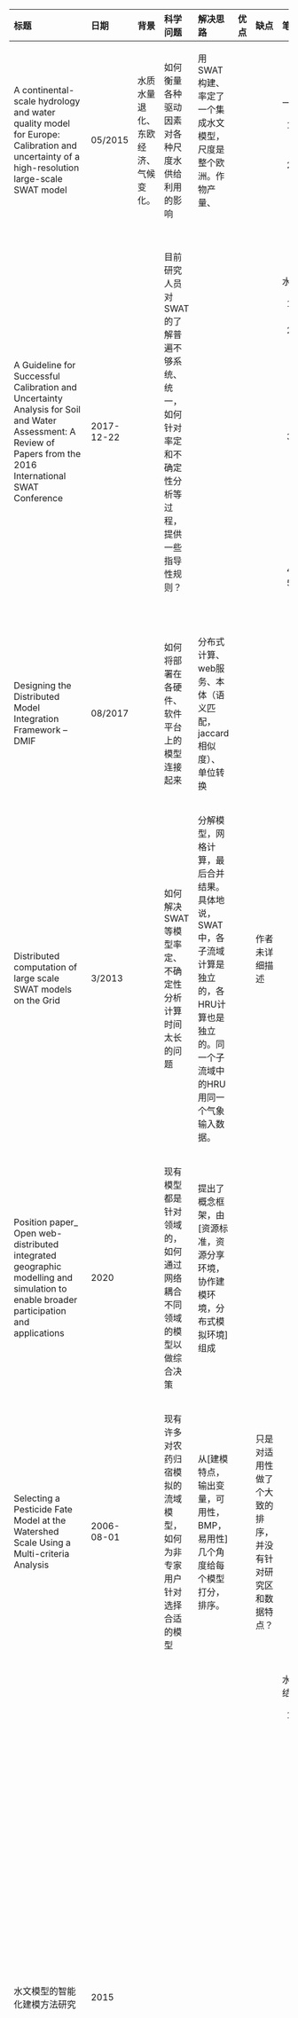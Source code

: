 <style>
    table th:nth-of-type(1) { width: 15%; }
table th:nth-of-type(2) { width: 5%; }
</style>
|标题|日期|背景|科学问题|解决思路|优点|缺点|笔记|
|:---|:---|:---|:---|:---|:---|:---|:---|
|A continental-scale hydrology and water quality model for Europe: Calibration and uncertainty of a high-resolution large-scale SWAT model|05/2015|<p>水质水量退化、东欧经济、气候变化。</p>|<p>如何衡量各种驱动因素对各种尺度水供给利用的影响</p>|<p>用SWAT构建、率定了一个集成水文模型，尺度是整个欧洲。作物产量、</p><p> </p>|||<p></p><p>一些率定经验规则：</p><ol><li>多对比几组数据集建立的模型，而不是全靠率定</li><li>根据经验制定的参数范围效果较好</li></ol>|
|A Guideline for Successful Calibration and Uncertainty Analysis for Soil and Water Assessment: A Review of Papers from the 2016 International SWAT Conference|2017-12-22||<p>目前研究人员对SWAT的了解普遍不够系统、统一，如何针对率定和不确定性分析等过程，提供一些指导性规则？</p><p> </p>||||<p></p><p>水文建模的步骤：</p><ol><li>通过arcSWAT创建模型</li><li>敏感性分析：可以确定重要步骤、敏感参数。<ol><li>一次测一个参数OAT，仅需几次实验</li><li>一次测所有参数AAT，需要成百上千次</li></ol></li><li>率定、不确定性分析<ol><li>率定：使模拟和观测之差最小化</li><li>不确定性分析：率定带有主观性，模型是真实世界的简化。不确定性分析是指模型输入的不确定性到模型输出的传播。</li></ol></li><li>验证</li><li>（optional）风险分析</li></ol>|
|Designing the Distributed Model Integration Framework – DMIF|08/2017||<p>如何将部署在各硬件、软件平台上的模型连接起来</p>|<p>分布式计算、web服务、本体（语义匹配，jaccard相似度）、单位转换</p>||||
|Distributed computation of large scale SWAT models on the Grid|3/2013||<p>如何解决SWAT等模型率定、不确定性分析计算时间太长的问题</p>|<p>分解模型，网格计算，最后合并结果。具体地说，SWAT中，各子流域计算是独立的，各HRU计算也是独立的。同一个子流域中的HRU用同一个气象输入数据。</p>||<p>作者未详细描述</p><p> </p><p> </p>||
|Position paper_ Open web-distributed integrated geographic modelling and simulation to enable broader participation and applications|2020||<p>现有模型都是针对领域的，如何通过网络耦合不同领域的模型以做综合决策</p>|<p>提出了概念框架，由[资源标准，资源分享环境，协作建模环境，分布式模拟环境]组成</p><p> </p>||||
|Selecting a Pesticide Fate Model at the Watershed Scale Using a Multi-criteria Analysis|2006-08-01||<p>现有许多对农药归宿模拟的流域模型，如何为非专家用户针对选择合适的模型</p>|<p>从[建模特点，输出变量，可用性，BMP，易用性]几个角度给每个模型打分，排序。</p>||<p>只是对适用性做了个大致的排序，并没有针对研究区和数据特点？</p>||
|水文模型的智能化建模方法研究|2015||||||<p>水文建模的智能化：模型结构确定 &amp; 模型参数设置</p><ol><li>模型结构确定：总结为以下两种知识，形式化表达并设计推理机<br/><ol><li>模型选择：正向推理（就是if then求交集吧），考虑以下方面。以RuleML表达<br/><ul><li>output</li><li>input</li><li>时间scale</li><li>空间scale，离散方式（集总式 半分布式 分布式）</li><li>流域气候、降水</li><li>下垫面类型</li><li>特殊水文过程</li></ul></li><li>模型定制：<ol><li>子过程选择（正向推理）：考虑应用目的，时、空尺度，气候、下垫面</li><li>算法选择（正向推理）：input/output，时间scale，流域特征，</li><li>算法耦合（图拓扑排序）</li></ol></li><li>模型集合预报：贝叶斯模型平均方法BMA，解决模型结构的二次选择问题</li></ol></li><li>模型参数设置<ol><li>参数提取（输入数据/环境变量）：反向搜索</li><li>参数优化（调参）：取值范围总结-&gt;RDF-&gt;智能优化算法</li></ol></li></ol><p> </p>|
|A data-synthesis-driven method for detecting and extracting vague cognitive regions|2017-01-08||||||<p>用网络（照片平台、社交媒体）数据驱动（按关键词分类），对比之前该组提出的志愿数据方法。具体没仔细看。</p>|
|A knowledge-based problem solving method in GIS application|5/2011||||||<p>基于规则的推理（知识表达）</p><p>吴雪薇硕士论文里提到，该方法在DTA领域不能确定合理的评估函数</p>|
|A parallel computing approach to viewshed analysis of large terrain data using graphics processing units|02/2013||||||<p>讨论了一下GPU（CUDA）下granularity的设置</p>|
|A strategy for raster-based geocomputation under different parallel computing platforms|2014-11-02||||||<p>pargo原文</p><p>SMP设备 &amp; SMP集群 不是一个东西。。</p><p>1 共享内存并行计算机 - 包括SMP和GPU设备，可用OpenMP</p><p>2 分布式内存并行计算机 - 包括 Beowulf集群，可用MPI</p><p>3 1+2混合版 - 比如超算，现在都用的是这个。可用MPI+OpenMP</p>|
|A universal parallel scheduling approach to polyline and polygon vector data buffer analysis on conventional GIS platforms|2020-08-04||||||<p>矢量，缓冲区运算的负载均衡与调度？intensity块的均匀划分与pargo不同，是在大区域取了平均。</p><p>根据划分结果，根据矢量在一个区域内的顶点数量，进一步划分矢量</p><p> </p>|
|Adapting the coupled hydrological model ISBA-TOPMODEL to the long-term hydrological cycles of suburban rivers: Evaluation and sensitivity analysis|4/2013||||||<p>在现有模型基础上进行修改（）</p><p>1. 敏感性分析作用于主要参数，决定哪些参数需要率定</p><p>2. 模拟10年，前3年率定，后7年评估</p><p>结果表明，模型对total discharge在干旱期低估，湿润天气高估</p><p>低估是由于不切实际的deep drainage through soil （深层渗漏）</p><p>高估是由于高估了不透水面的径流</p>|
|Enabling Digital Earth simulation models using cloud computing or grid computing – two approaches supporting high-performance GIS simulation frameworks|07/2013||||||<p>对比了网格计算和云计算</p>|
|Parallelizing a serial code: open–source module, EZ Parallel 1.0,and geophysics examples|2020-10-22||||||<p>Fortran并行框架，是空间分析（大气物理）方面的，并行策略也比较简单，不涉及负载均衡</p>|
|Sample size and spatial configuration of volunteered geographic information affect effectiveness of spatial bias mitigation|||||||<p>用于推测性制图的志愿数据，是有偏的，现在的纠偏普遍没有研究“VGI样本数量和空间分布“对偏差的影响。所以本文给出empirical evaluation</p><p>主要方法是回归？与此前研究的代表性加权（Representativeness-directed weighting）、重要性加权（Importance weighting）有所区别</p><p> </p><p>本文可能也是小论文“能够多小”的一个例子，其与之前的工作用的是同一套数据，换了个方法，所以改动可能并不大，日后可以参考</p><p> </p>|
|Spatial optimization for land acquisition problems: A review of models, solution methods, and GIS support|2019-06-06||||||<p class="md-end-block md-p" style="box-sizing: border-box; line-height: inherit; orphans: 4; margin: 0.5rem 0px; white-space: pre-wrap; position: relative; color: #333333; font-family: 'Avenir Next LT Pro', Lato, sans-serif; font-size: 14px; font-style: normal; font-variant-ligatures: normal; font-variant-caps: normal; font-weight: 400; letter-spacing: normal; text-align: start; text-indent: 0px; text-transform: none; widows: 2; word-spacing: 0px; -webkit-text-stroke-width: 0px; text-decoration-style: initial; text-decoration-color: initial;"><span class="md-plain" style="box-sizing: border-box;">land acquasition problem: </span></p><blockquote style="box-sizing: border-box; margin: 1rem 0px 1rem 2rem; position: relative; font-family: Adelle, 'Times New Roman', serif; color: #333333; font-size: 14px; font-style: normal; font-variant-ligatures: normal; font-variant-caps: normal; font-weight: 400; letter-spacing: normal; orphans: 2; text-align: start; text-indent: 0px; text-transform: none; white-space: normal; widows: 2; word-spacing: 0px; -webkit-text-stroke-width: 0px; text-decoration-style: initial; text-decoration-color: initial;"><p class="md-end-block md-p" style="box-sizing: border-box; line-height: inherit; orphans: 4; margin: 0px; white-space: pre-wrap; position: relative;"><span class="md-plain" style="box-sizing: border-box;">Diamond, J. T., &amp; Wright, J. R. (1988). Design of an integrated spatial information system for multi‐objective land‐use planning. Environment and Planning B, 15, 205–214.</span></p></blockquote><p class="md-end-block md-p" style="box-sizing: border-box; line-height: inherit; orphans: 4; margin: 0.5rem 0px; white-space: pre-wrap; position: relative; color: #333333; font-family: 'Avenir Next LT Pro', Lato, sans-serif; font-size: 14px; font-style: normal; font-variant-ligatures: normal; font-variant-caps: normal; font-weight: 400; letter-spacing: normal; text-align: start; text-indent: 0px; text-transform: none; widows: 2; word-spacing: 0px; -webkit-text-stroke-width: 0px; text-decoration-style: initial; text-decoration-color: initial;"><span class="md-plain" style="box-sizing: border-box;">连续空间：最小化一个需求地点到其他资源地点的最小交通消耗（旅行商？），资源地点=3时是Fermat Problem，&gt;3时infeasible，可以用迭代方法Weiszfeld 算法</span></p><p class="md-end-block md-p md-focus" style="box-sizing: border-box; line-height: inherit; orphans: 4; margin: 0.5rem 0px; white-space: pre-wrap; position: relative; color: #333333; font-family: 'Avenir Next LT Pro', Lato, sans-serif; font-size: 14px; font-style: normal; font-variant-ligatures: normal; font-variant-caps: normal; font-weight: 400; letter-spacing: normal; text-align: start; text-indent: 0px; text-transform: none; widows: 2; word-spacing: 0px; -webkit-text-stroke-width: 0px; text-decoration-style: initial; text-decoration-color: initial;"><span class="md-plain md-expand" style="box-sizing: border-box;">离散空间：一般LA的应用，land units是离散的，可以分类，</span></p>|
|Vague cognitive regions in geography and geographic information science|||||||<p>基于志愿（participants）数据，两种方法确定模糊认知边界</p><p>1. 画线，求平均线</p><p>2. 为六边形格网赋权重，求平均</p>|
|Visually-driven parallel solving of multi-objective land-use allocation problems: a case study in Chelan, Washington|12/2015||||||<p class="md-end-block md-p md-focus" style="box-sizing: border-box; line-height: inherit; orphans: 4; margin: 0.5rem 0px; white-space: pre-wrap; position: relative; color: #333333; font-family: 'Avenir Next LT Pro', Lato, sans-serif; font-size: 14px; font-style: normal; font-variant-ligatures: normal; font-variant-caps: normal; font-weight: 400; letter-spacing: normal; text-align: start; text-indent: 0px; text-transform: none; widows: 2; word-spacing: 0px; -webkit-text-stroke-width: 0px; text-decoration-style: initial; text-decoration-color: initial;"><span class="md-plain md-expand" style="box-sizing: border-box;">Visually-driven parallel tree search</span></p><p class="md-end-block md-p md-focus" style="box-sizing: border-box; line-height: inherit; orphans: 4; margin: 0.5rem 0px; white-space: pre-wrap; position: relative; color: #333333; font-family: 'Avenir Next LT Pro', Lato, sans-serif; font-size: 14px; font-style: normal; font-variant-ligatures: normal; font-variant-caps: normal; font-weight: 400; letter-spacing: normal; text-align: start; text-indent: 0px; text-transform: none; widows: 2; word-spacing: 0px; -webkit-text-stroke-width: 0px; text-decoration-style: initial; text-decoration-color: initial;"><span class="md-plain" style="box-sizing: border-box;">只看懂用了饼状图可视化每一小块的负载。。用户可根据自己的理解修改tree search strategy（P8LM）</span></p>|
|Fast optimal load balancing algorithms for 1D partitioning|AUG 2004||||||<p><strong>Extracted Annotations (2020/9/17 上午9:53:50)</strong></p><p>"The load balancing problem in the partitioning can be modeled as the chains-on-chains partitioning (CCP) problem" (<a href="zotero://open-pdf/library/items/UEY4CUDN?page=1">Pinar and Aykanat :35</a>)</p><p>"Algorithm paradigms used in following studies can be classified as dynamic programming (DP), iterative refinement, and parametric search" (<a href="zotero://open-pdf/library/items/UEY4CUDN?page=1">Pinar and Aykanat :35</a>)</p><p>"The parametric-search approach relies on repeatedly probing for a partition with bottleneck value no greater than a given value. Complexity of yðNÞ; probing is since each task has to be examined" (<a href="zotero://open-pdf/library/items/UEY4CUDN?page=2">Pinar and Aykanat :36</a>)</p>|

